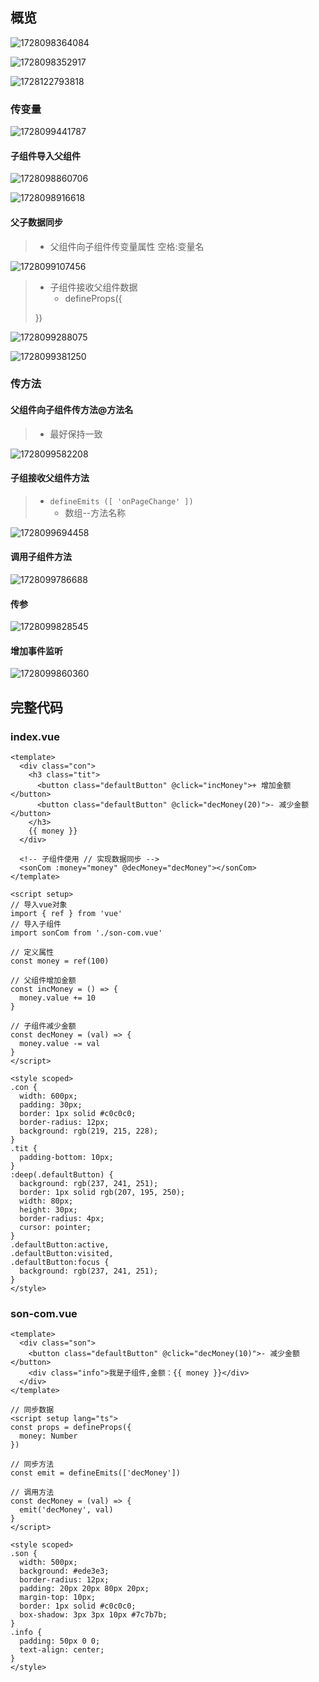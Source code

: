 ## 概览

![1728098364084](Vue父子组件.assets/1728098364084.png)

![1728098352917](Vue父子组件.assets/1728098352917.png)

![1728122793818](Vue父子组件.assets/1728122793818.png)

### 传变量

![1728099441787](Vue父子组件.assets/1728099441787.png)

#### 子组件导入父组件

![1728098860706](Vue父子组件.assets/1728098860706.png)

![1728098916618](Vue父子组件.assets/1728098916618.png)

#### 父子数据同步

> - 父组件向子组件传变量属性 空格:变量名

![1728099107456](Vue父子组件.assets/1728099107456.png)

> - 子组件接收父组件数据
>   - defineProps({
>
>  })



![1728099288075](Vue父子组件.assets/1728099288075.png)

![1728099381250](Vue父子组件.assets/1728099381250.png)





### 传方法

#### 父组件向子组件传方法@方法名

> - 最好保持一致

![1728099582208](Vue父子组件.assets/1728099582208.png)

#### 子组接收父组件方法

> - `defineEmits ([ 'onPageChange' ])`
>   - 数组--方法名称

![1728099694458](Vue父子组件.assets/1728099694458.png)



#### 调用子组件方法

![1728099786688](Vue父子组件.assets/1728099786688.png)

#### 传参

![1728099828545](Vue父子组件.assets/1728099828545.png)

#### 增加事件监听

![1728099860360](Vue父子组件.assets/1728099860360.png)

## 完整代码

### index.vue

```vue
<template>
  <div class="con">
    <h3 class="tit">
      <button class="defaultButton" @click="incMoney">+ 增加金额</button>
      <button class="defaultButton" @click="decMoney(20)">- 减少金额</button>
    </h3>
    {{ money }}
  </div>

  <!-- 子组件使用 // 实现数据同步 -->
  <sonCom :money="money" @decMoney="decMoney"></sonCom>
</template>

<script setup>
// 导入vue对象
import { ref } from 'vue'
// 导入子组件
import sonCom from './son-com.vue'

// 定义属性
const money = ref(100)

// 父组件增加金额
const incMoney = () => {
  money.value += 10
}

// 子组件减少金额
const decMoney = (val) => {
  money.value -= val
}
</script>

<style scoped>
.con {
  width: 600px;
  padding: 30px;
  border: 1px solid #c0c0c0;
  border-radius: 12px;
  background: rgb(219, 215, 228);
}
.tit {
  padding-bottom: 10px;
}
:deep(.defaultButton) {
  background: rgb(237, 241, 251);
  border: 1px solid rgb(207, 195, 250);
  width: 80px;
  height: 30px;
  border-radius: 4px;
  cursor: pointer;
}
.defaultButton:active,
.defaultButton:visited,
.defaultButton:focus {
  background: rgb(237, 241, 251);
}
</style>

```

### son-com.vue

```vue
<template>
  <div class="son">
    <button class="defaultButton" @click="decMoney(10)">- 减少金额</button>
    <div class="info">我是子组件,金额：{{ money }}</div>
  </div>
</template>

// 同步数据
<script setup lang="ts">
const props = defineProps({
  money: Number
})

// 同步方法
const emit = defineEmits(['decMoney'])

// 调用方法
const decMoney = (val) => {
  emit('decMoney', val)
}
</script>

<style scoped>
.son {
  width: 500px;
  background: #ede3e3;
  border-radius: 12px;
  padding: 20px 20px 80px 20px;
  margin-top: 10px;
  border: 1px solid #c0c0c0;
  box-shadow: 3px 3px 10px #7c7b7b;
}
.info {
  padding: 50px 0 0;
  text-align: center;
}
</style>

```